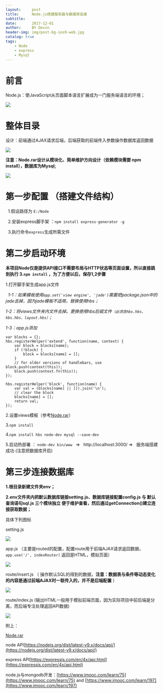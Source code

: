 ```yaml
---
layout:     post
title:      Node.js搭建服务器与数据库连接
subtitle:   
date:       2017-12-01
author:     BY Devin
header-img: img/post-bg-ios9-web.jpg
catalog: true
tags:
    - Node
    - express
    - Mysql
---
```


# 前言

Node.js：使JavaScript从页面脚本语言扩展成为一门服务端语言的环境；



![](/img/pubilc/node-1.jpg)

# 整体目录

设计：前端通过AJAX请求后端，后端获取的前端传入参数操作数据库返回数据

![](/img/pubilc/node-liucheng.png)

**注意：Node.rar设计从模块化、简单维护方向设计（依赖模块需要 npm install），数据库为Mysql;**

![](/img/pubilc/node-5-new.jpg)

# 第一步配置 （搭建文件结构）

   1.假设路径为 `E:/Node`

   2.安装express脚手架 ：`npm install express-generator -g`

   3.执行命令`express`生成所需文件 

# 第二步启动环境

 **本项目Node仅是提供API接口不需要布局与HTTP状态等页面设置，所以直接跳到执行 3.`npm install` ，为了方便以后，保存1,2步骤**
    
   1.打开脚手架生成app.js文件

   *1-1：如果模板使用`app.set('view engine', 'jade')`需要把package.json中的jade去掉，因为jade模板不适用，替换使用hbs；*
   
   *1-2：将views文件夹内文件去掉。更换使用hbs后缀文件`（必须含hbs.hbs、hbs.hbs、layout.hbs）`；*
   
   *1-3：app.js添加*

```
var blocks = {};
hbs.registerHelper('extend', function(name, context) {
    var block = blocks[name];
    if (!block) {
        block = blocks[name] = [];
    }
    // for older versions of handlebars, use block.push(context(this));
    block.push(context.fn(this)); 
});

hbs.registerHelper('block', function(name) {
    var val = (blocks[name] || []).join('\n');
    // clear the block
    blocks[name] = [];
    return val;
});
```

2.设置views模板（参考[Node.rar](/img/pubilc/Node.rar)）
    
3.`npm install` 
    
4.`npm install hbs node-dev mysql --save-dev`
    
5.启动热部署 ： `node-dev bin/www`   =>   http://localhost:3000/  =>   服务端搭建成功 (注意把数据库开启)

# 第三步连接数据库

**1.根目录新建文件夹env；**

**2.env文件夹内把默认数据库链接setting.js、数据库链接配置config.js 与 默认查询语句sql.js 三个模块独立 便于维护查看，然后通过getConnection()建立连接获取数据；**

具体下列图标

setting.js

![](/img/pubilc/node-env.jpg)

app.js （主要是routed的配置，配置route用于前端AJAX请求返回数据，`app.use('/', indexRouter)` 返回是HTML，模拟页面）

![](/img/pubilc/node-app.jpg)

route/insert.js （ 操作默认SQL的得到的数据，**注意：数据表与条件等动态变化的内容是通过前端AJAX时一联传入的，并不是后端配置** ）

![](/img/pubilc/node-return_data.jpg)

route/index.js (输出HTML一般用于模拟前端页面，因为实际项目中前后端是分离，而后端专注处理返回API数据)

![](/img/pubilc/node-return_html.jpg)

附上：

[Node.rar](/img/pubilc/Node.rar)

node API[https://nodejs.org/dist/latest-v9.x/docs/api/](https://nodejs.org/dist/latest-v9.x/docs/api/)

express API[https://expressjs.com/en/4x/api.html](https://expressjs.com/en/4x/api.html)

node.js与mongodb开发：[https://www.imooc.com/learn/75](https://www.imooc.com/learn/75) and [https://www.imooc.com/learn/197](https://www.imooc.com/learn/197)

